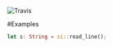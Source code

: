 ![Travis](https://travis-ci.org/oli-obk/rust-si.svg)

#Examples

```rust
let s: String = si::read_line();
```